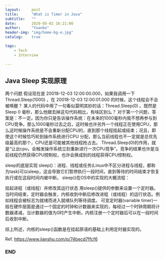 ```yaml
---
layout:     post
title:      "What is Timer in Java"
subtitle:   ""
date:       2020-05-02 16:21:00
author:     "Yuanbo"
header-img: "img/home-bg-o.jpg"
catalog:    true

tags:
    - Tech
    - Interview
    
---
```



## Java Sleep 实现原理


两个问题
假设现在是 20018-12-03 12:00:00.000，如果我调用一下 Thread.Sleep(1000) ，在 20018-12-03 12:00:01.000 的时候，这个线程会不会被唤醒？
某人的代码中用了一句看似莫明其妙的话：Thread.Sleep(0) 。既然是 Sleep 0 毫秒，那么他跟去掉这句代码相比，有啥区别么？
对于第一个问题，答案是：不一定。因为你只是告诉操作系统：在未来的1000毫秒内我不想再参与到CPU竞争。那么1000毫秒过去之后，这时候也许另外一个线程正在使用CPU，那么这时候操作系统是不会重新分配CPU的，直到那个线程挂起或结束；况且，即使这个时候恰巧轮到操作系统进行CPU 分配，那么当前线程也不一定就是总优先级最高的那个，CPU还是可能被其他线程抢占去。
Thread.Sleep(0)的作用，就是“让出cpu，会触发操作系统立刻重新进行一次CPU竞争”。竞争的结果也许是当前线程仍然获得CPU控制权，也许会换成别的线程获得CPU控制权。

sleep的底层实现
sleep()：进程、线程或任务(Linux中不区分进程与线程，都称为task)可以sleep，这会导致它们暂停执行一段时间，直到等待的时间结束才恢复执行或在这段时间内被中断。
sleep()在OS中的实现的大概流程：

挂起进程（或线程）并修改其运行状态
用sleep()提供的参数来设置一个定时器。
当时间结束，定时器会触发，内核收到中断后修改进程（或线程）的运行状态。例如线程会被标志为就绪而进入就绪队列等待调度。
可变定时器(variable timer)一般在硬件层面是通过一个固定的时钟和计数器来实现的，每经过一个时钟周期将计数器递减，当计数器的值为0时产生中断。内核注册一个定时器后可以在一段时间后收到中断。

综上所述，内核的sleep()函数是在挂起原语的基础上利用定时器实现的。


Ref. https://www.jianshu.com/p/74becd7ffcf6

### END

